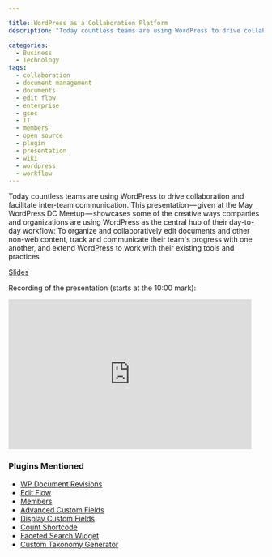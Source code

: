 ```yaml
---

title: WordPress as a Collaboration Platform
description: "Today countless teams are using WordPress to drive collaboration and facilitate inter-team communication. Ben Balter will showcase some of the creative ways companies and organizations are using WordPress as the central hub of their day-to-day workflow: To organize and collaboratively edit documents and other non-web content, track and communicate their team's progress with one another, and extend WordPress to work with their existing tools and practices."

categories:
  - Business
  - Technology
tags:
  - collaboration
  - document management
  - documents
  - edit flow
  - enterprise
  - gsoc
  - IT
  - members
  - open source
  - plugin
  - presentation
  - wiki
  - wordpress
  - workflow
---
```


Today countless teams are using WordPress to drive collaboration and facilitate inter-team communication. This presentation — given at the May WordPress DC Meetup — showcases some of the creative ways companies and organizations are using WordPress as the central hub of their day-to-day workflow: To organize and collaboratively edit documents and other non-web content, track and communicate their team's progress with one another, and extend WordPress to work with their existing tools and practices

[Slides](http://ben.balter.com/wordpress-as-a-collaboration-platform/)

Recording of the presentation (starts at the 10:00 mark):

<iframe width="480" height="296" src="http://www.ustream.tv/embed/recorded/22454841?wmode=direct" scrolling="no" frameborder="0" style="border: 0px none transparent;" title="Recording of the presentation"></iframe>

### Plugins Mentioned

* [WP Document Revisions](http://ben.balter.com/2011/08/29/wp-document-revisions-document-management-version-control-wordpress/)
* [Edit Flow](http://editflow.org)
* [Members](http://wordpress.org/extend/plugins/members/)
* [Advanced Custom Fields](http://wordpress.org/extend/plugins/advanced-custom-fields/)
* [Display Custom Fields](http://wordpress.org/extend/plugins/wp-display-custom-fields/)
* [Count Shortcode](http://wordpress.org/extend/plugins/count-shortcode/)
* [Faceted Search Widget](http://wordpress.org/extend/plugins/faceted-search-widget/)
* [Custom Taxonomy Generator](https://generatewp.com/taxonomy/)
